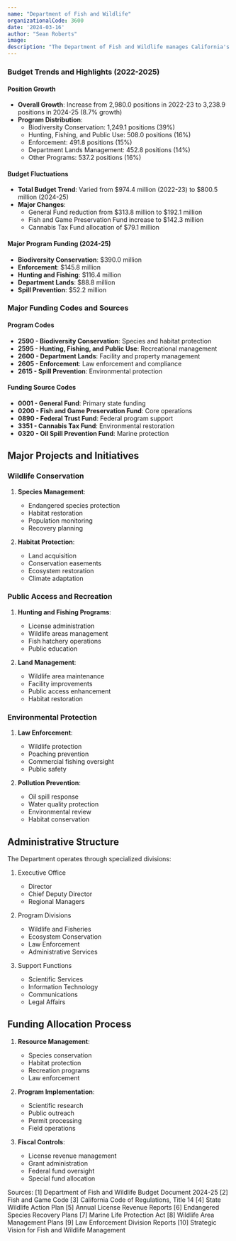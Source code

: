 ```yaml
---
name: "Department of Fish and Wildlife"
organizationalCode: 3600
date: '2024-03-16'
author: "Sean Roberts"
image: 
description: "The Department of Fish and Wildlife manages California's diverse fish, wildlife, and plant resources, and their habitats, for ecological value and public enjoyment through protection, maintenance, and sustainable use."
---
```


### Budget Trends and Highlights (2022-2025)

#### Position Growth
- **Overall Growth**: Increase from 2,980.0 positions in 2022-23 to 3,238.9 positions in 2024-25 (8.7% growth)
- **Program Distribution**:
  - Biodiversity Conservation: 1,249.1 positions (39%)
  - Hunting, Fishing, and Public Use: 508.0 positions (16%)
  - Enforcement: 491.8 positions (15%)
  - Department Lands Management: 452.8 positions (14%)
  - Other Programs: 537.2 positions (16%)

#### Budget Fluctuations
- **Total Budget Trend**: Varied from $974.4 million (2022-23) to $800.5 million (2024-25)
- **Major Changes**:
  - General Fund reduction from $313.8 million to $192.1 million
  - Fish and Game Preservation Fund increase to $142.3 million
  - Cannabis Tax Fund allocation of $79.1 million

#### Major Program Funding (2024-25)
- **Biodiversity Conservation**: $390.0 million
- **Enforcement**: $145.8 million
- **Hunting and Fishing**: $116.4 million
- **Department Lands**: $88.8 million
- **Spill Prevention**: $52.2 million

### Major Funding Codes and Sources

#### Program Codes
- **2590 - Biodiversity Conservation**: Species and habitat protection
- **2595 - Hunting, Fishing, and Public Use**: Recreational management
- **2600 - Department Lands**: Facility and property management
- **2605 - Enforcement**: Law enforcement and compliance
- **2615 - Spill Prevention**: Environmental protection

#### Funding Source Codes
- **0001 - General Fund**: Primary state funding
- **0200 - Fish and Game Preservation Fund**: Core operations
- **0890 - Federal Trust Fund**: Federal program support
- **3351 - Cannabis Tax Fund**: Environmental restoration
- **0320 - Oil Spill Prevention Fund**: Marine protection

## Major Projects and Initiatives

### Wildlife Conservation

1. **Species Management**:
   - Endangered species protection
   - Habitat restoration
   - Population monitoring
   - Recovery planning

2. **Habitat Protection**:
   - Land acquisition
   - Conservation easements
   - Ecosystem restoration
   - Climate adaptation

### Public Access and Recreation

1. **Hunting and Fishing Programs**:
   - License administration
   - Wildlife areas management
   - Fish hatchery operations
   - Public education

2. **Land Management**:
   - Wildlife area maintenance
   - Facility improvements
   - Public access enhancement
   - Habitat restoration

### Environmental Protection

1. **Law Enforcement**:
   - Wildlife protection
   - Poaching prevention
   - Commercial fishing oversight
   - Public safety

2. **Pollution Prevention**:
   - Oil spill response
   - Water quality protection
   - Environmental review
   - Habitat conservation

## Administrative Structure

The Department operates through specialized divisions:

1. Executive Office
   - Director
   - Chief Deputy Director
   - Regional Managers

2. Program Divisions
   - Wildlife and Fisheries
   - Ecosystem Conservation
   - Law Enforcement
   - Administrative Services

3. Support Functions
   - Scientific Services
   - Information Technology
   - Communications
   - Legal Affairs

## Funding Allocation Process

1. **Resource Management**:
   - Species conservation
   - Habitat protection
   - Recreation programs
   - Law enforcement

2. **Program Implementation**:
   - Scientific research
   - Public outreach
   - Permit processing
   - Field operations

3. **Fiscal Controls**:
   - License revenue management
   - Grant administration
   - Federal fund oversight
   - Special fund allocation

Sources:
[1] Department of Fish and Wildlife Budget Document 2024-25
[2] Fish and Game Code
[3] California Code of Regulations, Title 14
[4] State Wildlife Action Plan
[5] Annual License Revenue Reports
[6] Endangered Species Recovery Plans
[7] Marine Life Protection Act
[8] Wildlife Area Management Plans
[9] Law Enforcement Division Reports
[10] Strategic Vision for Fish and Wildlife Management 